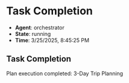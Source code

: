 # Task Completion

- **Agent**: orchestrator
- **State**: running
- **Time**: 3/25/2025, 8:45:25 PM

## Task Completion

Plan execution completed: 3-Day Trip Planning

